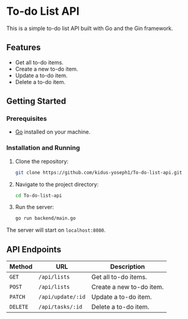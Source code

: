# To-do List API

This is a simple to-do list API built with Go and the Gin framework.

## Features

*   Get all to-do items.
*   Create a new to-do item.
*   Update a to-do item.
*   Delete a to-do item.

## Getting Started

### Prerequisites

*   [Go](https://golang.org/) installed on your machine.

### Installation and Running

1.  Clone the repository:
    ```bash
    git clone https://github.com/kidus-yoseph1/To-do-list-api.git
    ```
2.  Navigate to the project directory:
    ```bash
    cd To-do-list-api
    ```
3.  Run the server:
    ```bash
    go run backend/main.go
    ```
The server will start on `localhost:8080`.

## API Endpoints

| Method  | URL                | Description              |
| ------- | ------------------ | ------------------------ |
| `GET`   | `/api/lists`       | Get all to-do items.     |
| `POST`  | `/api/lists`       | Create a new to-do item. |
| `PATCH` | `/api/update/:id`  | Update a to-do item.     |
| `DELETE`| `/api/tasks/:id`   | Delete a to-do item.     |
